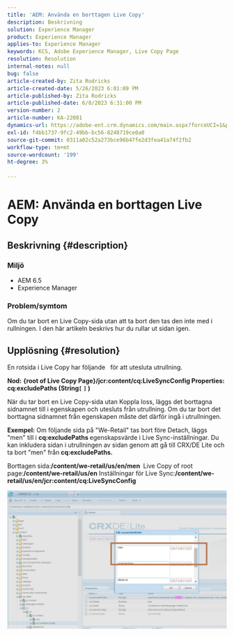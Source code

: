 ```yaml
---
title: 'AEM: Använda en borttagen Live Copy'
description: Beskrivning
solution: Experience Manager
product: Experience Manager
applies-to: Experience Manager
keywords: KCS, Adobe Experience Manager, Live Copy Page
resolution: Resolution
internal-notes: null
bug: false
article-created-by: Zita Rodricks
article-created-date: 5/26/2023 6:01:09 PM
article-published-by: Zita Rodricks
article-published-date: 6/8/2023 6:31:00 PM
version-number: 2
article-number: KA-22081
dynamics-url: https://adobe-ent.crm.dynamics.com/main.aspx?forceUCI=1&pagetype=entityrecord&etn=knowledgearticle&id=26052845-effb-ed11-8849-6045bd0063aa
exl-id: f4bb1737-9fc2-49bb-bc56-8248719ce0a0
source-git-commit: 0311a02c52a273bce96b47fe2d3fea41a74f2fb2
workflow-type: tm+mt
source-wordcount: '199'
ht-degree: 3%

---
```


# AEM: Använda en borttagen Live Copy

## Beskrivning {#description}


### <b>Miljö</b>

- AEM 6.5
- Experience Manager


### <b>Problem/symtom</b>

Om du tar bort en Live Copy-sida utan att ta bort den tas den inte med i rullningen. I den här artikeln beskrivs hur du rullar ut sidan igen.


## Upplösning {#resolution}


En rotsida i Live Copy har följande &#x200B; &#x200B; för att utesluta utrullning.

<b>Nod:</b> <b>{root of Live Copy Page}/jcr:content/cq:LiveSyncConfig Properties: cq:excludePaths (String`[` `]` )</b>

När du tar bort en Live Copy-sida utan Koppla loss, läggs det borttagna sidnamnet till i egenskapen och utesluts från utrullning.
Om du tar bort det borttagna sidnamnet från egenskapen måste det därför ingå i utrullningen.

<b>Exempel:</b>
Om följande sida på &quot;We-Retail&quot; tas bort före Detach, läggs &quot;men&quot; till i <b>cq:excludePaths </b>egenskapsvärde i Live Sync-inställningar.
Du kan inkludera sidan i utrullningen av sidan genom att gå till CRX/DE Lite och ta bort &quot;men&quot; från<b> cq:excludePaths.</b>

Borttagen sida:<b>/content/we-retail/us/en/men </b>
Live Copy of root page:<b>/content/we-retail/us/en</b>
Inställningar för Live Sync:<b>/content/we-retail/us/en/jcr:content/cq:LiveSyncConfig</b>

![](assets/a7eb936c-03f6-ed11-8848-6045bd006295.png)
